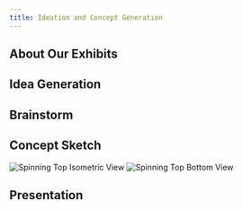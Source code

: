 ```yaml
---
title: Ideation and Concept Generation
---
```


## About Our Exhibits



## Idea Generation



## Brainstorm



## Concept Sketch

![Spinning Top Isometric View](EGR314-2025-S-309.github.io/docs/Images/Spinning-Top_Isometric.png)
![Spinning Top Bottom View](EGR314-2025-S-309.github.io/docs/Images/Spinning-Top_Bottom.png)

## Presentation

